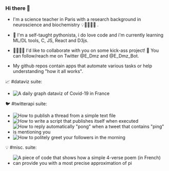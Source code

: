 ### Hi there 👋

- I'm a science teacher in Paris with a research background in neuroscience and biochemistry 💡🔬🧬🦠🧠 . 

- 🌱 I'm a self-taught pythonista, i do love code and i'm currently learning ML/DL tools, C, JS, React and D3js.

- 🙋‍♀️🙋‍♂️ I'd like to collaborate with you on some kick-ass project! 💬 You can follow/reach me on Twitter @E_Dmz and @E_Dmz_Bot.

- My github repos contain apps that automate various tasks or help understanding "how it all works".


📈 #dataviz suite:
* ![A daily graph dataviz of Covid-19 in France](https://github.com/E-Dmz/DisplayDataCovid)

🐦 #twitterapi suite:
* ![How to publish a thread from a simple text file](https://github.com/E-Dmz/ThreadFromATextFileScript)
* ![How to write a script that publishes itself when executed](https://github.com/E-Dmz/SelfTweetingScript)
* ![How to reply automatically "pong" when a tweet that contains "ping" is mentioning you](https://github.com/E-Dmz/PingPong)
* ![How to politely greet your followers in the morning](https://github.com/E-Dmz/WakeUp)

💡 #misc. suite:
* ![A piece of code that shows how a simple 4-verse poem (in French) can provide you with a most precise approximation of pi](https://github.com/E-Dmz/PiPoem)


<!--
**E-Dmz/E-Dmz** is a ✨ _special_ ✨ repository because its `README.md` (this file) appears on your GitHub profile.

Here are some ideas to get you started:

- 🔭 I’m currently working on ...
- 🌱 I’m currently learning ...
- 👯 I’m looking to collaborate on ...
- 🤔 I’m looking for help with ...
- 💬 Ask me about ...
- 📫 How to reach me: ...
- 😄 Pronouns: ...
- ⚡ Fun fact: ...
-->
